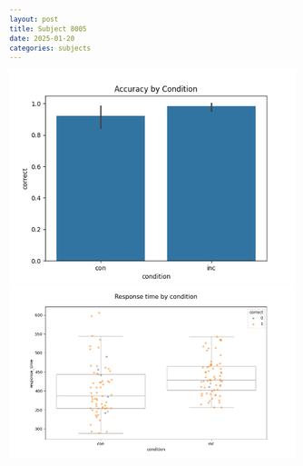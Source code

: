 ```yaml
---
layout: post
title: Subject 8005
date: 2025-01-20
categories: subjects
---
```


![](data/8005/run-24/8005_NF_acc.png)
![](data/8005/run-24/8005_NF_rt.png)
